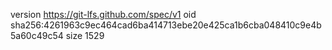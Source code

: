 version https://git-lfs.github.com/spec/v1
oid sha256:4261963c9ec464cad6ba414713ebe20e425ca1b6cba048410c9e4b5a60c49c54
size 1529
